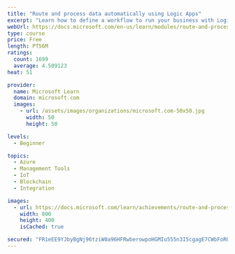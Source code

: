 ```yaml
---
title: "Route and process data automatically using Logic Apps"
excerpt: "Learn how to define a workflow to run your business with Logic apps using built-in triggers, actions, and conditional operators."
webUrl: https://docs.microsoft.com/en-us/learn/modules/route-and-process-data-logic-apps/
type: course
price: Free
length: PT56M
ratings:
  count: 1699
  average: 4.509123
heat: 51

provider:
  name: Microsoft Learn
  domain: microsoft.com
  images:
    - url: /assets/images/organizations/microsoft.com-50x50.jpg
      width: 50
      height: 50

levels:
  - Beginner

topics:
  - Azure
  - Management Tools
  - IoT
  - Blockchain
  - Integration

images:
  - url: https://docs.microsoft.com/learn/achievements/route-and-process-data-logic-apps-social.png
    width: 800
    height: 400
    isCached: true

secured: "FR1eEE9YJbyBgNj96tziW0a96HFRwberowpoHGMIu555n3I5cgagE7CWbFoROsoNwbfR2pvDJmqPvrc8gPNwzrVfgBd1JXkAKAJNLdht4U/n5BfrQxIS9Y99esfshVY+j+S5heBoh1gDP9D4heCG6Qa0/+FaWilodLS8gcuIwvMo9stSyx36QRd25xDBaCFUlo0vDUui3NoLezufo8U1RylooAxwmLRqLLbd2t6HR7jPtmNHqXc4avL5g8ffEsusNWS6oVf9reNZ3dRBOWKWXLp8lkm/dnXlzqsyGiRVBa6S9ourpE28m8LAUVvQvOywI9zKemwy8AlCdzKG6SP7rqMXGuqK8gRPDHZ/iFdYnlN+Hi1+LhWQgFWztKY3LbCZAyJs0Rt0qImZTQlGknobn1bvIsI0JSOH0MhL3z7XLLE=;l4zWC/SB3yafcG+UOnO3vA=="
---
```


